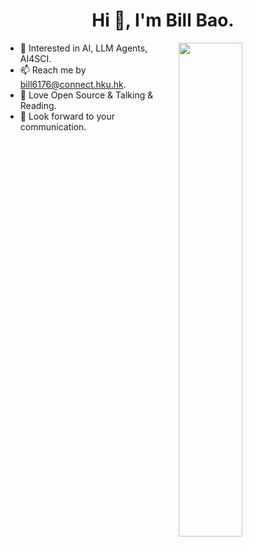 <h1 align="center">Hi 👋, I'm Bill Bao.</h1>
<a href="https://github.com/Bill-Flash?tab=repositories">
  <img align="right" src="https://github-readme-stats.vercel.app/api?username=Bill-Flash&show_icons=true&hide_border=true&count_private=true" width="45%" />
</a>


- 🌱 Interested in AI, LLM Agents, AI4SCI.
- 📫 Reach me by bill6176@connect.hku.hk.
- 📖 Love Open Source & Talking & Reading.
- 👋 Look forward to your communication.

<!--
**Bill-Flash/Bill-Flash** is a ✨ _special_ ✨ repository because its `README.md` (this file) appears on your GitHub profile.

Here are some ideas to get you started:

- 🔭 I’m currently working on ...
- 🌱 I’m currently learning ...
- 👯 I’m looking to collaborate on ...
- 🤔 I’m looking for help with ...
- 💬 Ask me about ...
- 📫 How to reach me: ...
- 😄 Pronouns: ...
- ⚡ Fun fact: ...
-->
